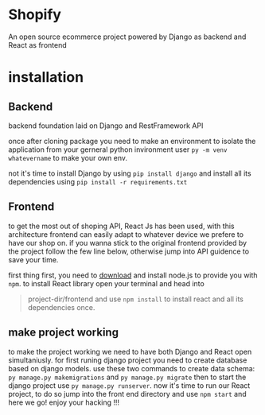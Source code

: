 # Shopify
An open source ecommerce project powered by Django as backend and React as frontend

# installation

## Backend
backend foundation laid on Django and RestFramework API

once after cloning package you need to make an environment to isolate the application from your gerneral python invironment
user `py -m venv whatevername` to make your own env.

not it's time to install Django by using `pip install django` and install all its dependencies using `pip install -r requirements.txt`

## Frontend
to get the most out of shoping API, React Js has been used, with this architecture frontend can easily adapt to whatever device we prefere to have our shop on.
if you wanna stick to the original frontend provided by the project follow the few line below, otherwise jump into API guidence to save your time.

first thing first, you need to [download](https://nodejs.org/en/) and install node.js to provide you with `npm`.
to install React library open your terminal and head into 
>project-dir/frontend
and use `npm install` to install react and all its dependencies once.


## make project working
to make the project working we need to have both Django and React open simultaniusly.
for first runing django project you need to create database based on django models. use these two commands to create data schema:
`py manage.py makemigrations` and `py manage.py migrate` then to start the django project use `py manage.py runserver`.
now it's time to run our React project, to do so jump into the front end directory and use `npm start` and here we go! enjoy your hacking !!!


